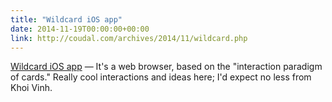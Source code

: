 ```yaml
---
title: "Wildcard iOS app"
date: 2014-11-19T00:00:00+00:00
link: http://coudal.com/archives/2014/11/wildcard.php
---
```

[Wildcard iOS app](http://coudal.com/archives/2014/11/wildcard.php) &mdash; 
 It's a web browser, based on the "interaction paradigm of cards." Really cool interactions and ideas here; I'd expect no less from Khoi Vinh.
